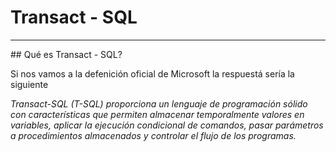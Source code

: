 # Transact - SQL
<hr> 
## Qué es Transact - SQL?
<br>
<p>Si nos vamos a la defenición oficial de Microsoft la respuestá sería la siguiente</p>
<p><i>Transact-SQL (T-SQL) proporciona un lenguaje de programación sólido con características que permiten almacenar temporalmente valores en variables, aplicar la ejecución condicional de comandos, pasar parámetros a procedimientos almacenados y controlar el flujo de los programas.</i></p>
